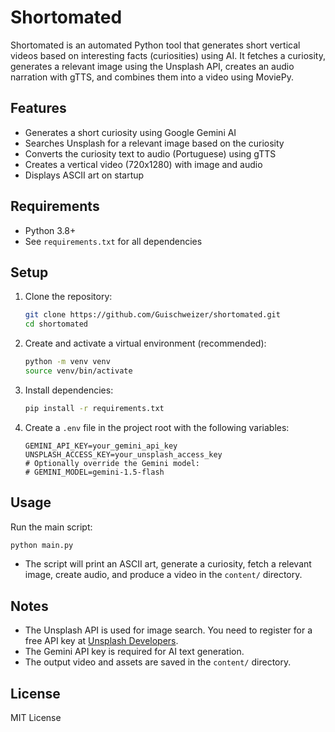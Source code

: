 # Shortomated

Shortomated is an automated Python tool that generates short vertical videos based on interesting facts (curiosities) using AI. It fetches a curiosity, generates a relevant image using the Unsplash API, creates an audio narration with gTTS, and combines them into a video using MoviePy.

## Features
- Generates a short curiosity using Google Gemini AI
- Searches Unsplash for a relevant image based on the curiosity
- Converts the curiosity text to audio (Portuguese) using gTTS
- Creates a vertical video (720x1280) with image and audio
- Displays ASCII art on startup

## Requirements
- Python 3.8+
- See `requirements.txt` for all dependencies

## Setup
1. Clone the repository:
   ```bash
   git clone https://github.com/Guischweizer/shortomated.git
   cd shortomated
   ```
2. Create and activate a virtual environment (recommended):
   ```bash
   python -m venv venv
   source venv/bin/activate
   ```
3. Install dependencies:
   ```bash
   pip install -r requirements.txt
   ```
4. Create a `.env` file in the project root with the following variables:
   ```env
   GEMINI_API_KEY=your_gemini_api_key
   UNSPLASH_ACCESS_KEY=your_unsplash_access_key
   # Optionally override the Gemini model:
   # GEMINI_MODEL=gemini-1.5-flash
   ```

## Usage
Run the main script:
```bash
python main.py
```
- The script will print an ASCII art, generate a curiosity, fetch a relevant image, create audio, and produce a video in the `content/` directory.

## Notes
- The Unsplash API is used for image search. You need to register for a free API key at [Unsplash Developers](https://unsplash.com/developers).
- The Gemini API key is required for AI text generation.
- The output video and assets are saved in the `content/` directory.

## License
MIT License
